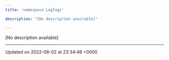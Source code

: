 ```yaml
---
title: 'namespace LogTags'

description: "[No description available]"

---
```







[No description available]






-------------------------------

Updated on 2022-08-02 at 23:34:46 +0000